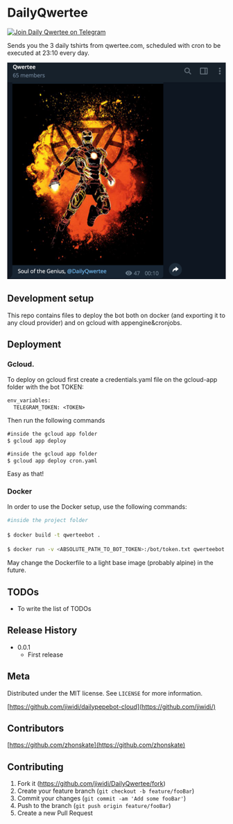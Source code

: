 



# DailyQwertee
[![Join Daily Qwertee on Telegram](https://patrolavia.github.io/telegram-badge/chat.png)](https://t.me/DailyQwertee)

Sends you the 3 daily tshirts from qwertee.com, scheduled with cron to be executed at 23:10 every day.

![](readmefiles/example.png)

## Development setup

This repo contains files to deploy the bot both on docker (and exporting it to any cloud provider) and on gcloud with appengine&cronjobs.

## Deployment

### Gcloud.

To deploy on gcloud first create a credentials.yaml file on the gcloud-app folder with the bot TOKEN:
```
env_variables:
  TELEGRAM_TOKEN: <TOKEN>
```

Then run the following commands

```
#inside the gcloud app folder
$ gcloud app deploy
```
```
#inside the gcloud app folder
$ gcloud app deploy cron.yaml
```

Easy as that!

### Docker
In order to use the Docker setup, use the following commands:

```bash
#inside the project folder

$ docker build -t qwerteebot .

$ docker run -v <ABSOLUTE_PATH_TO_BOT_TOKEN>:/bot/token.txt qwerteebot
```

May change the Dockerfile to a light base image (probably alpine) in the future.
## TODOs
* To write the list of TODOs

## Release History

* 0.0.1
    * First release 

## Meta

Distributed under the MIT license. See ``LICENSE`` for more information.

[https://github.com/jiwidi/dailypepebot-cloud](https://github.com/jiwidi/)

## Contributors
[https://github.com/zhonskate](https://github.com/zhonskate)
## Contributing

1. Fork it (<https://github.com/jiwidi/DailyQwertee/fork>)
2. Create your feature branch (`git checkout -b feature/fooBar`)
3. Commit your changes (`git commit -am 'Add some fooBar'`)
4. Push to the branch (`git push origin feature/fooBar`)
5. Create a new Pull Request

